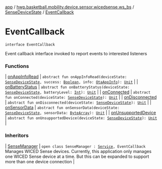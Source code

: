 [app](../../../index.md) / [hwp.basketball.mobility.device.sensor.wicedsense.ws_bs](../../index.md) / [SenseDeviceState](../index.md) / [EventCallback](.)

# EventCallback

`interface EventCallback`

Event callback interface invoked to report events to interested listeners

### Functions

| [onAppInfoRead](on-app-info-read.md) | `abstract fun onAppInfoRead(deviceState: `[`SenseDeviceState`](../index.md)`, success: `[`Boolean`](https://kotlinlang.org/api/latest/jvm/stdlib/kotlin/-boolean/index.html)`, info: `[`OtaAppInfo`](../../../hwp.basketball.mobility.device.sensor.wicedsense.wicedsmart.ota/-ota-app-info/index.md)`): `[`Unit`](https://kotlinlang.org/api/latest/jvm/stdlib/kotlin/-unit/index.html) |
| [onBatteryStatus](on-battery-status.md) | `abstract fun onBatteryStatus(deviceState: `[`SenseDeviceState`](../index.md)`, batteryLevel: `[`Int`](https://kotlinlang.org/api/latest/jvm/stdlib/kotlin/-int/index.html)`): `[`Unit`](https://kotlinlang.org/api/latest/jvm/stdlib/kotlin/-unit/index.html) |
| [onConnected](on-connected.md) | `abstract fun onConnected(deviceState: `[`SenseDeviceState`](../index.md)`): `[`Unit`](https://kotlinlang.org/api/latest/jvm/stdlib/kotlin/-unit/index.html) |
| [onDisconnected](on-disconnected.md) | `abstract fun onDisconnected(deviceState: `[`SenseDeviceState`](../index.md)`): `[`Unit`](https://kotlinlang.org/api/latest/jvm/stdlib/kotlin/-unit/index.html) |
| [onSensorData](on-sensor-data.md) | `abstract fun onSensorData(deviceState: `[`SenseDeviceState`](../index.md)`, sensorData: `[`ByteArray`](https://kotlinlang.org/api/latest/jvm/stdlib/kotlin/-byte-array/index.html)`): `[`Unit`](https://kotlinlang.org/api/latest/jvm/stdlib/kotlin/-unit/index.html) |
| [onUnsupportedDevice](on-unsupported-device.md) | `abstract fun onUnsupportedDevice(deviceState: `[`SenseDeviceState`](../index.md)`): `[`Unit`](https://kotlinlang.org/api/latest/jvm/stdlib/kotlin/-unit/index.html) |

### Inheritors

| [SenseManager](../../-sense-manager/index.md) | `open class SenseManager : `[`Service`](https://developer.android.com/reference/android/app/Service.html)`, EventCallback`<br>Manages WICED Sense devices. Currently, this application only manages one WICED Sense device at a time. But this can be expanded to support more than one device connection |

